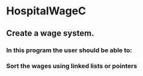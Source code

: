 # HospitalWageC
## Create a wage system.
### In this program the user should be able to:
### Sort the wages using linked lists or pointers
